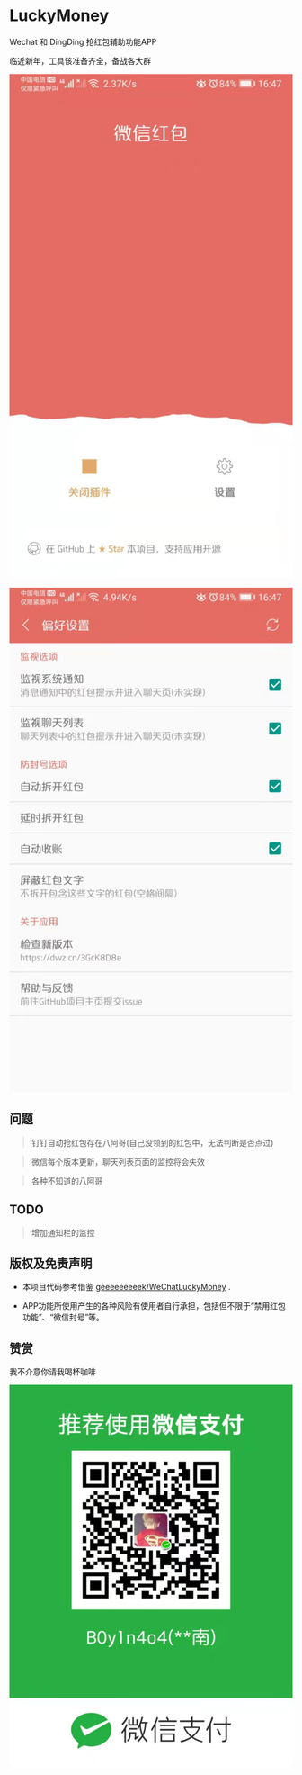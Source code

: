 # LuckyMoney
Wechat 和 DingDing 抢红包辅助功能APP

临近新年，工具该准备齐全，备战各大群

![image](https://raw.githubusercontent.com/B0y1n4o4/LuckyMoney/master/image/main.jpg)

![image](https://raw.githubusercontent.com/B0y1n4o4/LuckyMoney/master/image/detail.jpg)


## 问题
> 钉钉自动抢红包存在八阿哥(自己没领到的红包中，无法判断是否点过)

> 微信每个版本更新，聊天列表页面的监控将会失效

> 各种不知道的八阿哥


## TODO
> 增加通知栏的监控


## 版权及免责声明

* 本项目代码参考借鉴 [geeeeeeeeek/WeChatLuckyMoney](https://github.com/geeeeeeeeek/WeChatLuckyMoney) .

* APP功能所使用产生的各种风险有使用者自行承担，包括但不限于“禁用红包功能”、“微信封号”等。

## 赞赏

我不介意你请我喝杯咖啡

![image](https://raw.githubusercontent.com/B0y1n4o4/LuckyMoney/master/image/pay.jpg)

